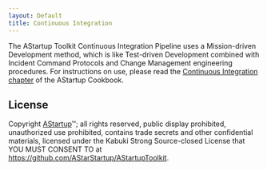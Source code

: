 ```yaml
---
layout: Default
title: Continuous Integration
---
```


The AStartup Toolkit Continuous Integration Pipeline uses a Mission-driven Development method, which is like Test-driven Development combined with Incident Command Protocols and Change Management engineering procedures. For instructions on use, please read the [Continuous Integration chapter]() of the AStartup Cookbook.

## License

Copyright [AStartup](https://astartup.net)™; all rights reserved, public display prohibited, unauthorized use prohibited, contains trade secrets and other confidential materials, licensed under the Kabuki Strong Source-closed License that YOU MUST CONSENT TO at <https://github.com/AStarStartup/AStartupToolkit>.
